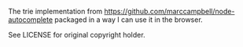 
The trie implementation from https://github.com/marccampbell/node-autocomplete packaged in a way I can use it in the browser.

See LICENSE for original copyright holder.
